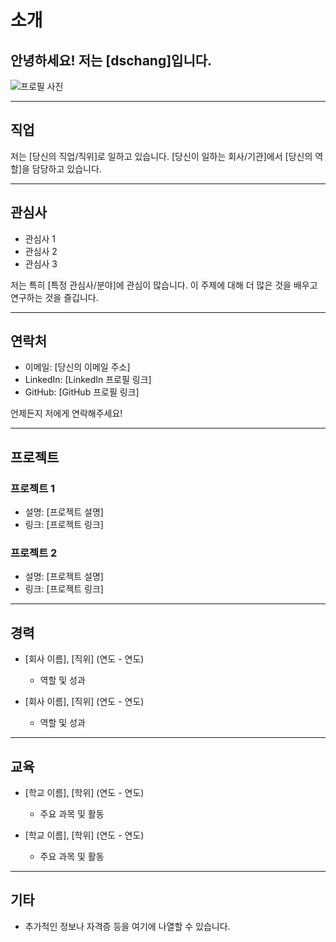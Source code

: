 # 소개

## 안녕하세요! 저는 [dschang]입니다.

![프로필 사진](링크_또는_이미지_경로)

---

## 직업
저는 [당신의 직업/직위]로 일하고 있습니다. [당신이 일하는 회사/기관]에서 [당신의 역할]을 담당하고 있습니다.

---

## 관심사
- 관심사 1
- 관심사 2
- 관심사 3

저는 특히 [특정 관심사/분야]에 관심이 많습니다. 이 주제에 대해 더 많은 것을 배우고 연구하는 것을 즐깁니다.

---

## 연락처
- 이메일: [당신의 이메일 주소]
- LinkedIn: [LinkedIn 프로필 링크]
- GitHub: [GitHub 프로필 링크]

언제든지 저에게 연락해주세요!

---

## 프로젝트
### 프로젝트 1
- 설명: [프로젝트 설명]
- 링크: [프로젝트 링크]

### 프로젝트 2
- 설명: [프로젝트 설명]
- 링크: [프로젝트 링크]

---

## 경력
- [회사 이름], [직위] (연도 - 연도)
  - 역할 및 성과

- [회사 이름], [직위] (연도 - 연도)
  - 역할 및 성과

---

## 교육
- [학교 이름], [학위] (연도 - 연도)
  - 주요 과목 및 활동

- [학교 이름], [학위] (연도 - 연도)
  - 주요 과목 및 활동

---

## 기타
- 추가적인 정보나 자격증 등을 여기에 나열할 수 있습니다.

